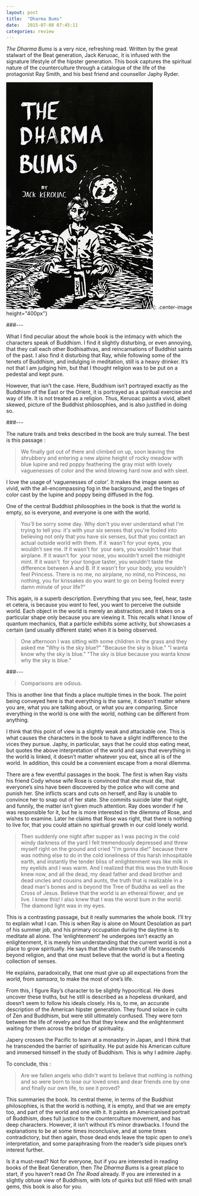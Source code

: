```yaml
---
layout: post
title:  "Dharma Bums"
date:   2015-07-08 07:45:11
categories: review
---
```




_The Dharma Bums_ is a very nice, refreshing read. Written by the great stalwart of the Beat generation, Jack Keruoac, it is infused with the signature lifestyle of the hipster generation. This book captures the spiritual nature of the counterculture through a catalogue of the life of the protagonist Ray Smith, and his best friend and counsellor Japhy Ryder.

![My helpfl](/assets/dharma_bums.jpg){: .center-image height="400px"}

###---

What I find peculiar about the whole book is the intimacy with which the characters speak of Buddhism. I find it slightly disturbing, or even annoying, that they call each other Bodhisattvas, and reincarnations of Buddhist saints of the past. I also find it disturbing that Ray, while following some of the tenets of Buddhism, and indulging in meditation, still is a heavy drinker. It’s not that I am judging him, but that I thought religion was to be put on a pedestal and kept pure.

However, that isn’t the case. Here, Buddhism isn’t portrayed exactly as the Buddhism of the East or the Orient, it is portrayed as a spiritual exercise and way of life. It is not treated as a religion. Thus, Keruoac paints a vivid, albeit skewed, picture of the Buddhist philosophies, and is also justified in doing so.

###---

The nature trails and treks described in the book are truly surreal. The best is this passage :

> We finally got out of there and climbed on up, soon leaving the shrubbery and entering a new alpine height of rocky meadow with blue lupine and red poppy feathering the gray mist with lovely vaguenesses of color and the wind blowing hard now and with sleet.

I love the usage of ‘vaguenesses of color’. It makes the image seem so vivid, with the all-encompassing fog in the background, and the tinges of color cast by the lupine and poppy being diffused in the fog.

One of the central Buddhist philosophies in the book is that the world is empty, so is everyone, and everyone is one with the world.

> You'll be sorry some day. Why don't you ever understand what I'm trying to tell you: it's with your six senses that you're fooled into believing not only that you have six senses, but that you contact an actual outside world with them. If it  wasn't for your eyes, you wouldn't see me. If it wasn't for  your ears, you wouldn't hear that airplane. If it wasn't for  your nose, you wouldn't smell the midnight mint. If it wasn't  for your tongue taster, you wouldn't taste the difference between A and B. If it wasn't for your body, you wouldn't feel Princess. There is no me, no airplane, no mind, no Princess, no nothing, you for krissakes do you want to go on being fooled every damn minute of your life?"

This again, is a superb description. Everything that you see, feel, hear, taste et cetera, is because you _want_ to feel, you want to perceive the outside world. Each object in the world is merely an abstraction, and it takes on a particular shape only because you are viewing it. This recalls what I know of quantum mechanics, that a particle exhibits some activity, but showcases a certain (and usually different state) when it is being observed.

> One afternoon I was sitting with some children in the grass and they asked me "Why is the sky blue?" "Because the sky is blue." "I wanta know why the sky is blue." "The sky is blue because you wanta know why the sky is blue."


###---

> Comparisons are odious.

This is another line that finds a place multiple times in the book. The point being conveyed here is that everything is the same, it doesn’t matter where you are, what you are talking about, or what you are comparing. Since everything in the world is one with the world, nothing can be different from anything.

I think that this point of view is a slightly weak and attackable one. This is what causes the characters in the book to have a slight indifference to the vices they pursue. Japhy, in particular, says that he could stop eating meat, but quotes the above interpretation of the world and says that everything in the world is linked, it doesn’t matter whatever you eat, since all is of the world. In addition, this could be a convenient escape from a moral dilemma.

There are a few eventful passages in the book. The first is when Ray visits his friend Cody whose wife Rose is convinced that she must die, that everyone’s sins have been discovered by the police who will come and punish her. She inflicts scars and cuts on herself, and Ray is unable to convince her to snap out of her state. She commits suicide later that night, and funnily, the matter isn’t given much attention. Ray does wonder if he was responsible for it, but he is more interested in the dilemma of Rose, and wishes to examine. Later he claims that Rose was right, that there is nothing to live for, that you could attain no spiritual growth in our cold lonely world.

> Then suddenly one night after supper as I was pacing in the cold windy darkness of the yard I felt tremendously depressed and threw myself right on the ground and cried "I'm gonna die!" because there was nothing else to do in the cold loneliness of this harsh inhospitable earth, and instantly the tender bliss of enlightenment was like milk in my eyelids and I was warm. And I realized that this was the truth Rosie knew now, and all the dead, my dead father and dead brother and dead uncles and cousins and aunts, the truth that is realizable in a dead man's bones and is beyond the Tree of Buddha as well as the Cross of Jesus. Believe that the world is an ethereal flower, and ye live. I knew this! I also knew that I was the worst bum in the world. The diamond light was in my eyes.

This is a contrasting passage, but it really summaries the whole book. I’ll try to explain what I can. This is when Ray is alone on Mount Desolation as part of his summer job, and his primary occupation during the daytime is to meditate all alone. The ‘enlightenment’ he undergoes isn’t exactly an enlightenment, it is merely him understanding that the current world is not a place to grow spiritually. He says that the ultimate truth of life transcends beyond religion, and that one must believe that the world is but a fleeting collection of senses.

He explains, paradoxically, that one must give up all expectations from the world, from _samsara_, to make the most of one’s life.

From this, I figure Ray’s character to be slightly hypocritical. He does uncover these truths, but he still is described as a hopeless drunkard, and doesn’t seem to follow his ideals closely. His is, to me, an accurate description of the American hipster generation. They found solace in cults of Zen and Buddhism, but were still ultimately confused. They were torn between the life of revelry and fun that they knew and the enlightenment waiting for them across the bridge of spirituality.

Japery crosses the Pacific to learn at a monastery in Japan, and I think that he transcended the barrier of spirituality. He put aside his American culture and immersed himself in the study of Buddhism. This is why I admire Japhy.

To conclude, this :

> Are we fallen angels who didn't want to believe that nothing is nothing and so were born to lose our loved ones and dear friends one by one and finally our own life, to see it proved?

This summaries the book. Its central theme, in terms of the Buddhist philosophies, is that the world is nothing, it is empty, and that we are empty too, and part of the world and one with it. It paints an Americanised portrait of Buddhism, does full justice to the counterculture movement, and has deep characters. However, it isn’t without it’s minor drawbacks. I found the explanations to be at some times inconclusive, and at some times contradictory, but then again, those dead ends leave the topic open to one’s interpretation, and some paraphrasing from the reader’s side piques one’s interest further.

Is it a must-read? Not for everyone, but if you are interested in reading books of the Beat Generation, then _The Dharma Bums_ is a great place to start, if you haven’t read _On The Road_ already. If you are interested in a slightly obtuse view of Buddhism, with lots of quirks but still filled with small gems, this book is also for you.